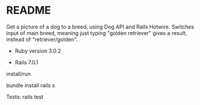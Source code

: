 # README

Get a picture of a dog to a breed, using Dog API and Rails Hotwire.
Switches input of main breed, meaning just typing "golden retriever" gives a result, instead of "retriever/golden". 

* Ruby version
3.0.2

* Rails 7.0.1

install/run

bundle install
rails s

Tests:
rails test
